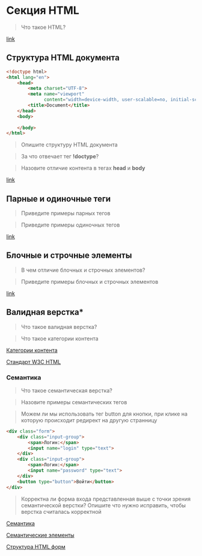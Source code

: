 # Секция HTML

> Что такое HTML?

[link](https://developer.mozilla.org/ru/docs/Web/HTML)

## Структура HTML документа

```html
<!doctype html>
<html lang="en">
    <head>
        <meta charset="UTF-8">
        <meta name="viewport"
              content="width=device-width, user-scalable=no, initial-scale=1.0, maximum-scale=1.0, minimum-scale=1.0">
        <title>Document</title>
    </head>
    <body>
    
    </body>
</html>
```
> Опишите структуру HTML документа

> За что отвечает тег **!doctype**?

> Назовите отличие контента в тегах **head** и **body**

[link](https://developer.mozilla.org/ru/docs/Learn/Getting_started_with_the_web/HTML_basics#%D0%B0%D0%BD%D0%B0%D1%82%D0%BE%D0%BC%D0%B8%D1%8F_html_%D0%B4%D0%BE%D0%BA%D1%83%D0%BC%D0%B5%D0%BD%D1%82%D0%B0)

## Парные и одиночные теги

> Приведите примеры парных тегов

> Приведите примеры одиночных тегов

[link](http://www.simongrant.org/inst/html/gen/tags.html)

## Блочные и строчные элементы
> В чем отличие блочных и строчных элементов?

> Приведите примеры блочных и строчных элементов

[link](https://developer.mozilla.org/en-US/docs/Web/HTML/Inline_elements)

## Валидная верстка* 

> Что такое валидная верстка?

> Что такое категории контента

[Категории контента](https://developer.mozilla.org/ru/docs/Web/Guide/HTML/Content_categories)

[Стандарт W3C HTML](https://html.spec.whatwg.org/multipage/)

### Семантика

> Что такое семантическая верстка?

> Назовите примеры семантических тегов

> Можем ли мы использовать тег button для кнопки, при клике на которую происходит редирект на другую странницу
```html
<div class="form">
    <div class="input-group">
        <span>Логин:</span>
        <input name="login" type="text">
    </div>
    <div class="input-group">
        <span>Логин:</span>
        <input name="password" type="text">
    </div>
    <button type="button">Войти</button>
</div>
```

> Корректна ли форма входа представленная выше с точки зрения семантической верстки? 
> Опишите что нужно исправить, чтобы верстка считалась корректной

[Семантика](https://htmlacademy.ru/blog/boost/frontend/semantics)

[Семантические элементы](https://www.w3schools.com/html/html5_semantic_elements.asp)

[Структура HTML форм](https://developer.mozilla.org/en-US/docs/Learn/Forms/How_to_structure_a_web_form)
